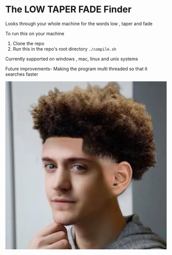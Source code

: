 # The LOW TAPER FADE Finder

Looks through your whole machine for the words low , taper and fade

To run this on your machine

1. Clone the repo
2. Run this in the repo's root directory
   `./compile.sh`

Currently supported on windows , mac, linux and unix systems

Future improvements- Making the program multi threaded so that it searches faster

![alt text](.assets/taperFade.png)
